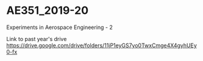 # AE351_2019-20
Experiments in Aerospace Engineering - 2

Link to past year's drive
https://drive.google.com/drive/folders/11jP1eyGS7yo0TwxCmge4X4gyhUEy0-fx
